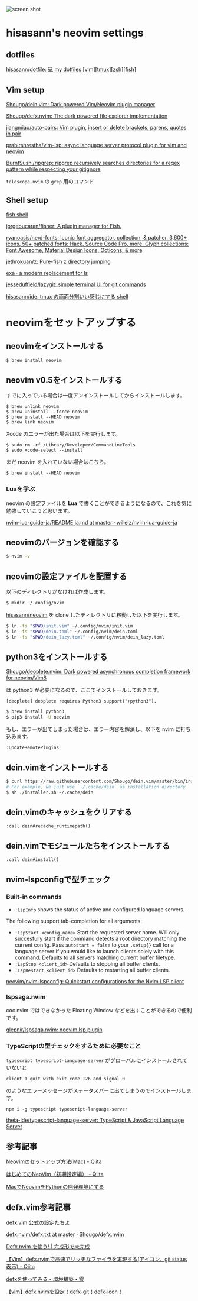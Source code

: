 ![screen shot](/images/screen-shot.png)

# hisasann's neovim settings

## dotfiles

[hisasann/dotfile: 💻 my dotfiles [vim][tmux][zsh][fish]](https://github.com/hisasann/dotfile)

## Vim setup

[Shougo/dein.vim: Dark powered Vim/Neovim plugin manager](https://github.com/Shougo/dein.vim)

[Shougo/defx.nvim: The dark powered file explorer implementation](https://github.com/Shougo/defx.nvim)

[jiangmiao/auto-pairs: Vim plugin, insert or delete brackets, parens, quotes in pair](https://github.com/jiangmiao/auto-pairs)

[prabirshrestha/vim-lsp: async language server protocol plugin for vim and neovim](https://github.com/prabirshrestha/vim-lsp)

[BurntSushi/ripgrep: ripgrep recursively searches directories for a regex pattern while respecting your gitignore](https://github.com/BurntSushi/ripgrep#installation)

`telescope.nvim` の `grep` 用のコマンド

## Shell setup

[fish shell](https://fishshell.com/)

[jorgebucaran/fisher: A plugin manager for Fish.](https://github.com/jorgebucaran/fisher)

[ryanoasis/nerd-fonts: Iconic font aggregator, collection, & patcher. 3,600+ icons, 50+ patched fonts: Hack, Source Code Pro, more. Glyph collections: Font Awesome, Material Design Icons, Octicons, & more](https://github.com/ryanoasis/nerd-fonts)

[jethrokuan/z: Pure-fish z directory jumping](https://github.com/jethrokuan/z)

[exa · a modern replacement for ls](https://the.exa.website/)

[jesseduffield/lazygit: simple terminal UI for git commands](https://github.com/jesseduffield/lazygit)

[hisasann/ide: tmux の画面分割いい感じにする shell](https://github.com/hisasann/ide)

# neovimをセットアップする

## neovimをインストールする

```bash
$ brew install neovim
```

## neovim v0.5をインストールする

すでに入っている場合は一度アンインストールしてからインストールします。

```
$ brew unlink neovim
$ brew uninstall --force neovim
$ brew install --HEAD neovim
$ brew link neovim
```

Xcode のエラーが出た場合は以下を実行します。

```
$ sudo rm -rf /Library/Developer/CommandLineTools
$ sudo xcode-select --install
```

まだ neovim を入れていない場合はこちら。

```
$ brew install --HEAD neovim
```

### Luaを学ぶ

neovim の設定ファイルを **Lua** で書くことができるようになるので、これを気に勉強していこうと思います。

[nvim-lua-guide-ja/README.ja.md at master · willelz/nvim-lua-guide-ja](https://github.com/willelz/nvim-lua-guide-ja/blob/master/README.ja.md)

## neovimのバージョンを確認する

```bash
$ nvim -v
```

## neovimの設定ファイルを配置する

以下のディレクトリがなければ作成します。

```bash
$ mkdir ~/.config/nvim
```

[hisasann/neovim](https://github.com/hisasann/neovim) を clone したディレクトリに移動した以下を実行します。

```bash
$ ln -fs "$PWD/init.vim" ~/.config/nvim/init.vim
$ ln -fs "$PWD/dein.toml" ~/.config/nvim/dein.toml
$ ln -fs "$PWD/dein_lazy.toml" ~/.config/nvim/dein_lazy.toml
```

## python3をインストールする

[Shougo/deoplete.nvim: Dark powered asynchronous completion framework for neovim/Vim8](https://github.com/Shougo/deoplete.nvim)

は python3 が必要になるので、ここでインストールしておきます。

    [deoplete] deoplete requires Python3 support("+python3").

```bash
$ brew install python3
$ pip3 install -U neovim
```

もし、エラーが出てしまった場合は、エラー内容を解消し、以下を nvim に打ち込みます。

    :UpdateRemotePlugins

## dein.vimをインストールする

```bash
$ curl https://raw.githubusercontent.com/Shougo/dein.vim/master/bin/installer.sh > installer.sh
# For example, we just use `~/.cache/dein` as installation directory
$ sh ./installer.sh ~/.cache/dein
```

## dein.vimのキャッシュをクリアする

```
:call dein#recache_runtimepath()
```

## dein.vimでモジュールたちをインストールする

```
:call dein#install()
```

## nvim-lspconfigで型チェック


### Built-in commands

* `:LspInfo` shows the status of active and configured language servers.

The following support tab-completion for all arguments:

* `:LspStart <config_name>` Start the requested server name. Will only succesfully start if the command detects a root directory matching the current config. Pass `autostart = false` to your `.setup{}` call for a language server if you would like to launch clients solely with this command. Defaults to all servers matching current buffer filetype.
* `:LspStop <client_id>` Defaults to stopping all buffer clients.
* `:LspRestart <client_id>` Defaults to restarting all buffer clients.

[neovim/nvim-lspconfig: Quickstart configurations for the Nvim LSP client](https://github.com/neovim/nvim-lspconfig)

### lspsaga.nvim

coc.nvim ではできなかった Floating Window などを出すことができるので便利です。

[glepnir/lspsaga.nvim: neovim lsp plugin](https://github.com/glepnir/lspsaga.nvim)

### TypeScriptの型チェックをするために必要なこと

`typescript typescript-language-server` がグローバルにインストールされていないと

```
client 1 quit with exit code 126 and signal 0
```

のようなエラーメッセージがステータスバーに出てしまうのでインストールします。

```
npm i -g typescript typescript-language-server
```

[theia-ide/typescript-language-server: TypeScript & JavaScript Language Server](https://github.com/theia-ide/typescript-language-server)

## 参考記事

[Neovimのセットアップ方法(Mac) - Qiita](https://qiita.com/uhooi/items/8a023c24c004ec0c8b84)

[はじめてのNeoVim（初期設定編） - Qiita](https://qiita.com/hisayuki/items/99ea1b667de71e908891)

[MacでNeovimをPythonの開発環境にする](https://python.ms/neovim/)

## defx.vim参考記事

defx.vim 公式の設定たちよ

[defx.nvim/defx.txt at master · Shougo/defx.nvim](https://github.com/Shougo/defx.nvim/blob/master/doc/defx.txt)

[Defx.nvim を使う! | 完成形で未完成](https://tech.39.gy/terminal/defx/)

[【Vim】defx.nvimで高速でリッチなファイラを実現する(アイコン、git status表示) - Qiita](https://qiita.com/arks22/items/9688ec7f4cb43444e9d9)

[defxを使ってみる - 環境構築・零](https://takkii.hatenablog.com/entry/2018/08/19/133847)

[【vim】defx.nvimを設定！defx-git！defx-icon！](https://castleobj.com/defx/)
